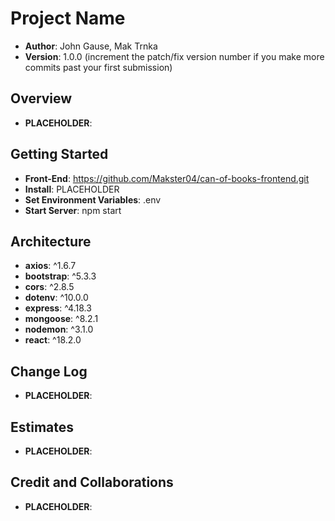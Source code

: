 # Project Name

- **Author**: John Gause, Mak Trnka
- **Version**: 1.0.0 (increment the patch/fix version number if you make more commits past your first submission)

## Overview
<!-- Provide a high level overview of what this application is and why you are building it, beyond the fact that it's an assignment for this class. (i.e. What's your problem domain?) -->
- **PLACEHOLDER**:

## Getting Started
<!-- What are the steps that a user must take in order to build this app on their own machine and get it running? -->
- **Front-End**: https://github.com/Makster04/can-of-books-frontend.git
- **Install**: PLACEHOLDER
- **Set Environment Variables**: .env
- **Start Server**: npm start

## Architecture
<!-- Provide a detailed description of the application design. What technologies (languages, libraries, etc) you're using, and any other relevant design information. -->
- **axios**: ^1.6.7
- **bootstrap**: ^5.3.3
- **cors**: ^2.8.5
- **dotenv**: ^10.0.0
- **express**: ^4.18.3
- **mongoose**: ^8.2.1
- **nodemon**: ^3.1.0
- **react**: ^18.2.0

## Change Log
<!-- Use this area to document the iterative changes made to your application as each feature is successfully implemented. Use time stamps. Here's an example:

01-01-2001 4:59pm - Application now has a fully-functional express server, with a GET route for the location resource. -->
- **PLACEHOLDER**:

## Estimates
<!-- See below -->
- **PLACEHOLDER**:

## Credit and Collaborations
<!-- Give credit (and a link) to other people or resources that helped you build this application. -->
- **PLACEHOLDER**: